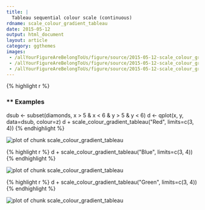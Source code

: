 ```yaml
---
title: |
  Tableau sequential colour scale (continuous)
rdname: scale_colour_gradient_tableau
date: 2015-05-12
output: html_document
layout: article
category: ggthemes
images:
 - /allYourFigureAreBelongToUs/figure/source/2015-05-12-scale_colour_gradient_tableau//scale_colour_gradient_tableau-1.png
 - /allYourFigureAreBelongToUs/figure/source/2015-05-12-scale_colour_gradient_tableau//scale_colour_gradient_tableau-2.png
 - /allYourFigureAreBelongToUs/figure/source/2015-05-12-scale_colour_gradient_tableau//scale_colour_gradient_tableau-3.png
---
```





{% highlight r %}
### ** Examples

dsub <- subset(diamonds, x > 5 & x < 6 & y > 5 & y < 6)
d <- qplot(x, y, data=dsub, colour=z)
d + scale_colour_gradient_tableau("Red", limits=c(3, 4))
{% endhighlight %}

![plot of chunk scale_colour_gradient_tableau](/allYourFigureAreBelongToUs/figure/source/2015-05-12-scale_colour_gradient_tableau/scale_colour_gradient_tableau-1.png) 

{% highlight r %}
d + scale_colour_gradient_tableau("Blue", limits=c(3, 4))
{% endhighlight %}

![plot of chunk scale_colour_gradient_tableau](/allYourFigureAreBelongToUs/figure/source/2015-05-12-scale_colour_gradient_tableau/scale_colour_gradient_tableau-2.png) 

{% highlight r %}
d + scale_colour_gradient_tableau("Green", limits=c(3, 4))
{% endhighlight %}

![plot of chunk scale_colour_gradient_tableau](/allYourFigureAreBelongToUs/figure/source/2015-05-12-scale_colour_gradient_tableau/scale_colour_gradient_tableau-3.png) 